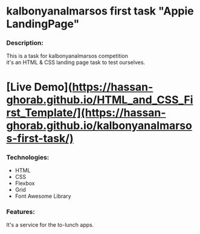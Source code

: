 # kalbonyanalmarsos first task "Appie LandingPage"

### Description:
This is a task for kalbonyanalmarsos competition <br>
it's an HTML &amp; CSS landing page task to test ourselves.

# [Live Demo](https://hassan-ghorab.github.io/HTML_and_CSS_First_Template/](https://hassan-ghorab.github.io/kalbonyanalmarsos-first-task/)

### Technologies:
- HTML
- CSS
- Flexbox
- Grid
- Font Awesome Library

### Features:
It's a service for the to-lunch apps.
